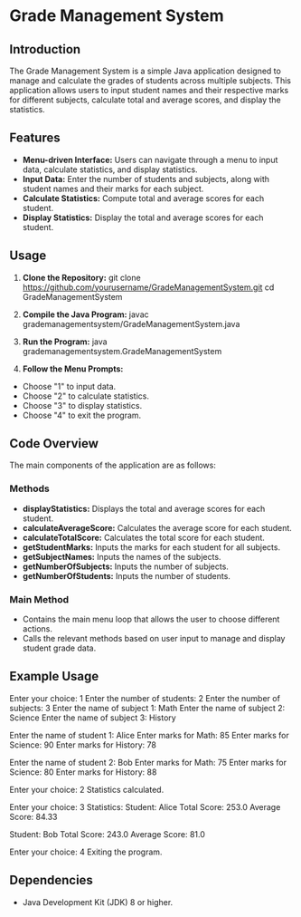 # Grade Management System

## Introduction

The Grade Management System is a simple Java application designed to manage and calculate the grades of students across multiple subjects. This application allows users to input student names and their respective marks for different subjects, calculate total and average scores, and display the statistics.

## Features

- **Menu-driven Interface:** Users can navigate through a menu to input data, calculate statistics, and display statistics.
- **Input Data:** Enter the number of students and subjects, along with student names and their marks for each subject.
- **Calculate Statistics:** Compute total and average scores for each student.
- **Display Statistics:** Display the total and average scores for each student.

## Usage

1. **Clone the Repository:**
git clone https://github.com/yourusername/GradeManagementSystem.git
cd GradeManagementSystem

2. **Compile the Java Program:**
javac grademanagementsystem/GradeManagementSystem.java

3. **Run the Program:**
java grademanagementsystem.GradeManagementSystem

4. **Follow the Menu Prompts:**
- Choose "1" to input data.
- Choose "2" to calculate statistics.
- Choose "3" to display statistics.
- Choose "4" to exit the program.

## Code Overview

The main components of the application are as follows:

### Methods

- **displayStatistics:** Displays the total and average scores for each student.
- **calculateAverageScore:** Calculates the average score for each student.
- **calculateTotalScore:** Calculates the total score for each student.
- **getStudentMarks:** Inputs the marks for each student for all subjects.
- **getSubjectNames:** Inputs the names of the subjects.
- **getNumberOfSubjects:** Inputs the number of subjects.
- **getNumberOfStudents:** Inputs the number of students.

### Main Method

- Contains the main menu loop that allows the user to choose different actions.
- Calls the relevant methods based on user input to manage and display student grade data.

## Example Usage

Enter your choice: 1
Enter the number of students: 2
Enter the number of subjects: 3
Enter the name of subject 1: Math
Enter the name of subject 2: Science
Enter the name of subject 3: History

Enter the name of student 1: Alice
Enter marks for Math: 85
Enter marks for Science: 90
Enter marks for History: 78

Enter the name of student 2: Bob
Enter marks for Math: 75
Enter marks for Science: 80
Enter marks for History: 88

Enter your choice: 2
Statistics calculated.

Enter your choice: 3
Statistics:
Student: Alice
Total Score: 253.0
Average Score: 84.33

Student: Bob
Total Score: 243.0
Average Score: 81.0

Enter your choice: 4
Exiting the program.

## Dependencies

- Java Development Kit (JDK) 8 or higher.
